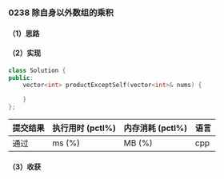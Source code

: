 ### 0238 除自身以外数组的乘积

#### （1）思路

#### （2）实现

```cpp
class Solution {
public:
    vector<int> productExceptSelf(vector<int>& nums) {

    }
};
```

| 提交结果 | 执行用时 (pctl%) | 内存消耗 (pctl%) | 语言 |
|:---------|:-----------------|:-----------------|:-----|
| 通过     |  ms (%)   |  MB (%)  | cpp  |

#### （3）收获
